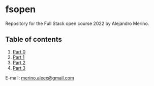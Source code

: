 # fsopen

Repository for the Full Stack open course 2022 by Alejandro Merino.

## Table of contents

1. [Part 0](https://github.com/merinoalex/fsopen/tree/main/part0)
2. [Part 1](https://github.com/merinoalex/fsopen/tree/main/part1)
3. [Part 2](https://github.com/merinoalex/fsopen/tree/main/part2)
4. [Part 3](https://github.com/merinoalex/fsopen-part3/)

E-mail: merino.aleex@gmail.com

